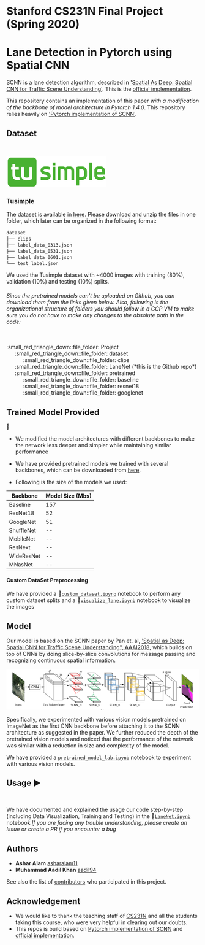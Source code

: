 <!-- PROJECT SHIELDS -->
<!--
*** I'm using markdown "reference style" links for readability.
*** Reference links are enclosed in brackets [ ] instead of parentheses ( ).
*** See the bottom of this document for the declaration of the reference variables
*** for contributors-url, forks-url, etc. This is an optional, concise syntax you may use.
*** https://www.markdownguide.org/basic-syntax/#reference-style-links
Template from: https://github.com/othneildrew/Best-README-Template/blob/master/README.md
-->


# __Stanford CS231N Final Project (Spring 2020)__
# Lane Detection in Pytorch using Spatial CNN

SCNN is a lane detection algorithm, described in ['Spatial As Deep: Spatial CNN for Traffic Scene Understanding'](https://arxiv.org/abs/1712.06080). This is the [official implementation](<https://github.com/XingangPan/SCNN>).

This repository contains an implementation of this paper *with a modification of the backbone of model architecture in Pytorch 1.4.0*. This repository relies heavily on ['Pytorch implementation of SCNN'](https://github.com/harryhan618/SCNN_Pytorch).


## Dataset

<!-- TUSIMPLE LOGO -->
<br />
<p align="left">
    <img src="images/tusimple.jpeg" alt="Logo" width="" height="80">
</p>

### Tusimple
The dataset is available in [here](https://github.com/TuSimple/tusimple-benchmark/issues/3). Please download and unzip the files in one folder, which later can be organized in the following format:
```
dataset
├── clips
├── label_data_0313.json
├── label_data_0531.json
├── label_data_0601.json
└── test_label.json
```

We used the Tusimple dataset with ~4000 images with training (80%), validation (10%) and testing (10%) splits.

###### Since the pretrained models can't be uploaded on Github, you can download them from the links given below. Also, following is the organizational structure of folders you should follow in a GCP VM to make sure you do not have to make any changes to the absolute path in the code:

<br/>
:small_red_triangle_down::file_folder: Project
<br/>
  &ensp; &ensp; :small_red_triangle_down::file_folder: dataset
  <br/>
    &ensp; &ensp; &ensp; &ensp; :small_red_triangle_down::file_folder: clips
<br/>
    &ensp; &ensp; :small_red_triangle_down::file_folder: LaneNet (*this is the Github repo*)
<br/>
  &ensp; &ensp; :small_red_triangle_down::file_folder: pretrained
  <br/>
    &ensp; &ensp; &ensp; &ensp; :small_red_triangle_down::file_folder: baseline
  <br/>
    &ensp; &ensp; &ensp; &ensp; :small_red_triangle_down::file_folder: resnet18
  <br/>
    &ensp; &ensp; &ensp; &ensp; :small_red_triangle_down::file_folder: googlenet


## Trained Model Provided
:link:

* We modified the model architectures with different backbones to make the network less deeper and simpler while maintaining similar performance
* We have provided pretrained models we trained with several backbones, which can be downloaded from [here](https://drive.google.com/open?id=1Wv3r3dCYNBwJdKl_WPEfrEOt-XGaROKu).


* Following is the size of the models we used:

| Backbone | Model Size (Mbs)|
| -------- | --------------- |
| Baseline |      157        |
| ResNet18 |      52        |
| GoogleNet |     51        |
| ShuffleNet |      --        |
| MobileNet |      --        |
| ResNext |      --        |
| WideResNet |      --        |
| MNasNet |      --        |


#### Custom DataSet Preprocessing

We have provided a :orange_book:[```custom_dataset.ipynb```](data/custom_dataset.ipynb) notebook to perform any custom dataset splits and a :orange_book:[```visualize_lane.ipynb```](data/visualize_lane.ipynb) notebook to visualize the images

## Model

Our model is based on the SCNN paper by Pan et. al,  ['Spatial as Deep: Spatial CNN for Traffic Scene Understanding", AAAI2018](https://arxiv.org/abs/1712.06080), which builds on top of CNNs by doing slice-by-slice convolutions for message passing and recognizing continuous spatial information.
<br/>
<p align="left">
    <img src="images/model.png" alt="Logo" width="" height="">
</p>
Specifically, we experimented with various vision models pretrained on ImageNet as the first CNN backbone before attaching it to the SCNN architecture as suggested in the paper. We further reduced the depth of the pretrained vision models and noticed that the performance of the network was similar with a reduction in size and complexity of the model.

We have provided a [```pretrained_model_lab.ipynb```](notebooks/pretrained_model_lab.ipynb) notebook to experiment with various vision models.


<!-- USAGE EXAMPLES -->
## Usage :arrow_forward:

<br/>

We have documented and explained the usage our code step-by-step (including Data Visualization, Training and Testing) in the :orange_book:[```LaneNet.ipynb```](notebooks/LaneNet.ipynb) notebook
_If you are facing any trouble understanding, please create an Issue or create a PR if you encounter a bug_

## Authors

* **Ashar Alam** [asharalam11](https://github.com/asharalam11)
* **Muhammad Aadil Khan** [aadil94](https://github.com/aadil94)

See also the list of [contributors](https://github.com/asharalam11/LaneNet/contributors) who participated in this project.

## Acknowledgement

* We would like to thank the teaching staff of [CS231N](http://cs231n.stanford.edu/) and all the students taking this course, who were very helpful in clearing out our doubts.
* This repos is build based on [Pytorch implementation of SCNN](https://github.com/harryhan618/SCNN_Pytorch) and [official implementation](<https://github.com/XingangPan/SCNN>).
